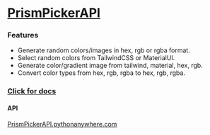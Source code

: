 # [PrismPickerAPI](https://prism-picker-api-c0c9d0a69335.herokuapp.com)

### Features

- Generate random colors/images in hex, rgb or rgba format.
- Select random colors from TailwindCSS or MaterialUI.
- Generate color/gradient image from tailwind, material, hex, rgb.
- Convert color types from hex, rgb, rgba to hex, rgb, rgba.

  
### [Click for docs](https://prism-picker-api-c0c9d0a69335.herokuapp.com)

#### API
[PrismPickerAPI.pythonanywhere.com](https://prismpickerapi.pythonanywhere.com)
